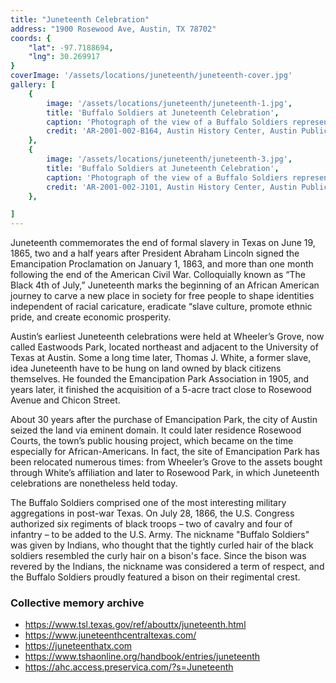 ```yaml
---
title: "Juneteenth Celebration"
address: "1900 Rosewood Ave, Austin, TX 78702"
coords: {
    "lat": -97.7188694,
    "lng": 30.269917
}
coverImage: '/assets/locations/juneteenth/juneteenth-cover.jpg'
gallery: [
    {
        image: '/assets/locations/juneteenth/juneteenth-1.jpg',
        title: 'Buffalo Soldiers at Juneteenth Celebration',
        caption: 'Photograph of the view of a Buffalo Soldiers representation at the Juneteenth Parade in East Austin.',
        credit: 'AR-2001-002-B164, Austin History Center, Austin Public Library'
    },
    {
        image: '/assets/locations/juneteenth/juneteenth-3.jpg',
        title: 'Buffalo Soldiers at Juneteenth Celebration',
        caption: 'Photograph of the view of a Buffalo Soldiers representation at the Juneteenth Parade in East Austin.',
        credit: 'AR-2001-002-J101, Austin History Center, Austin Public Library'
    },

]
---
```

Juneteenth commemorates the end of formal slavery in Texas on June 19, 1865, two and a half years after President Abraham Lincoln signed the Emancipation Proclamation on January 1, 1863, and more than one month following the end of the American Civil War. Colloquially known as “The Black 4th of July,” Juneteenth marks the beginning of an African American journey to carve a new place in society for free people to shape identities independent of racial caricature, eradicate “slave culture, promote ethnic pride, and create economic prosperity.

Austin’s earliest Juneteenth celebrations were held at Wheeler’s Grove, now called Eastwoods Park, located northeast and adjacent to the University of Texas at Austin. Some a long time later, Thomas J. White, a former slave, idea Juneteenth have to be hung on land owned by black citizens themselves. He founded the Emancipation Park Association in 1905, and  years later, it finished the acquisition of a 5-acre tract close to Rosewood Avenue and Chicon Street.

About 30 years after the purchase of Emancipation Park, the city of Austin seized the land via eminent domain. It could later residence Rosewood Courts, the town’s public housing project, which became on the time especially for African-Americans. In fact, the site of Emancipation Park has been relocated numerous times: from Wheeler’s Grove to the assets bought through White’s affiliation and later to Rosewood Park, in which Juneteenth celebrations are nonetheless held today.

The Buffalo Soldiers comprised one of the most interesting military aggregations in post-war Texas. On July 28, 1866, the U.S. Congress authorized six regiments of black troops – two of cavalry and four of infantry – to be added to the U.S. Army. The nickname "Buffalo Soldiers" was given by Indians, who thought that the tightly curled hair of the black soldiers resembled the curly hair on a bison's face. Since the bison was revered by the Indians, the nickname was considered a term of respect, and the Buffalo Soldiers proudly featured a bison on their regimental crest.

### Collective memory archive
* <a href="https://www.tsl.texas.gov/ref/abouttx/juneteenth.html" target="_blank">https://www.tsl.texas.gov/ref/abouttx/juneteenth.html</a>
* <a href="https://www.juneteenthcentraltexas.com/" target="_blank">https://www.juneteenthcentraltexas.com/</a>
* <a href="https://juneteenthatx.com" target="_blank">https://juneteenthatx.com</a>
* <a href="https://www.tshaonline.org/handbook/entries/juneteenth" target="_blank">https://www.tshaonline.org/handbook/entries/juneteenth</a>
* <a href="https://ahc.access.preservica.com/?s=Juneteenth" target="_blank">https://ahc.access.preservica.com/?s=Juneteenth</a>

